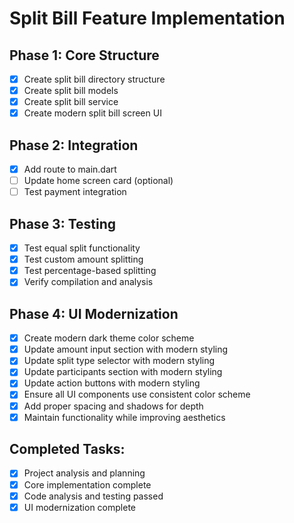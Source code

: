 # Split Bill Feature Implementation

## Phase 1: Core Structure
- [x] Create split bill directory structure
- [x] Create split bill models
- [x] Create split bill service
- [x] Create modern split bill screen UI

## Phase 2: Integration
- [x] Add route to main.dart
- [ ] Update home screen card (optional)
- [ ] Test payment integration

## Phase 3: Testing
- [x] Test equal split functionality
- [x] Test custom amount splitting
- [x] Test percentage-based splitting
- [x] Verify compilation and analysis

## Phase 4: UI Modernization
- [x] Create modern dark theme color scheme
- [x] Update amount input section with modern styling
- [x] Update split type selector with modern styling
- [x] Update participants section with modern styling
- [x] Update action buttons with modern styling
- [x] Ensure all UI components use consistent color scheme
- [x] Add proper spacing and shadows for depth
- [x] Maintain functionality while improving aesthetics

## Completed Tasks:
- [x] Project analysis and planning
- [x] Core implementation complete
- [x] Code analysis and testing passed
- [x] UI modernization complete
